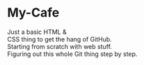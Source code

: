 # My-Cafe
Just a basic HTML &amp; 
<br>
CSS thing to get the hang of GitHub.
<br> Starting from scratch with web stuff. <br>
Figuring out this whole Git thing step by step. 
